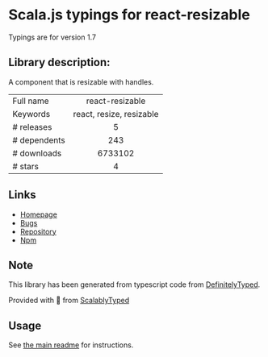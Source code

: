 
# Scala.js typings for react-resizable

Typings are for version 1.7

## Library description:
A component that is resizable with handles.

|                    |                 |
| ------------------ | :-------------: |
| Full name          | react-resizable |
| Keywords           | react, resize, resizable |
| # releases         | 5 |
| # dependents       | 243 |
| # downloads        | 6733102 |
| # stars            | 4 |

## Links
- [Homepage](https://github.com/STRML/react-resizable)
- [Bugs](https://github.com/STRML/react-resizable/issues)
- [Repository](https://github.com/STRML/react-resizable)
- [Npm](https://www.npmjs.com/package/react-resizable)
    


## Note
This library has been generated from typescript code from [DefinitelyTyped](https://definitelytyped.org).

Provided with :purple_heart: from [ScalablyTyped](https://github.com/oyvindberg/ScalablyTyped)

## Usage
See [the main readme](../../readme.md) for instructions.


